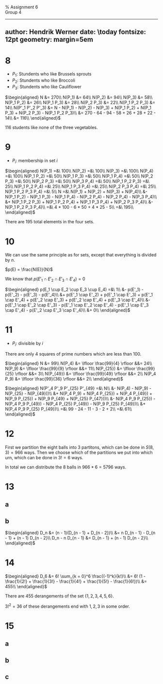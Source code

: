 % Assignment 6\
	Group 4

---
author: Hendrik Werner
date: \today
fontsize: 12pt
geometry: margin=5em
---

# 8
* $P_1$: Stundents who like Brussels sprouts
* $P_2$: Stundents who like Broccoli
* $P_3$: Stundents who like Cauliflower

$\begin{aligned}
	N &= 270\\
	N(P_1) &= 64\\
	N(P_2) &= 94\\
	N(P_3) &= 58\\
	N(P_1 P_2) &= 26\\
	N(P_1 P_3) &= 28\\
	N(P_2 P_3) &= 22\\
	N(P_1 P_2 P_3) &= 14\\
	N(P'_1 P'_2 P'_3) &= N - N(P_1) - N(P_2) - N(P_3) + N(P_1 P_2) + N(P_1 P_3) + N(P_2 P_3) - N(P_1 P_2 P_3)\\
	&= 270 - 64 - 94 - 58 + 26 + 28 + 22 - 14\\
	&= 116\\
\end{aligned}$

116 students like none of the three vegetables.

# 9
* $P_i$: membership in set $i$

$\begin{aligned}
	N(P_1) =&\ 100\\
	N(P_2) =&\ 100\\
	N(P_3) =&\ 100\\
	N(P_4) =&\ 100\\
	N(P_1 P_2) =&\ 50\\
	N(P_1 P_3) =&\ 50\\
	N(P_1 P_4) =&\ 50\\
	N(P_2 P_3) =&\ 50\\
	N(P_2 P_3) =&\ 50\\
	N(P_3 P_4) =&\ 50\\
	N(P_1 P_2 P_3) =&\ 25\\
	N(P_1 P_2 P_4) =&\ 25\\
	N(P_1 P_3 P_4) =&\ 25\\
	N(P_2 P_3 P_4) =&\ 25\\
	N(P_1 P_2 P_3 P_4) =&\ 5\\
	N =&\ N(P_1) + N(P_2) + N(P_3) + N(P_4)\\
	&- N(P_1 P_2) - N(P_1 P_3) - N(P_1 P_4) - N(P_2 P_4) - N(P_2 P_4) - N(P_3 P_4)\\
	&+ N(P_1 P_2 P_3) + N(P_1 P_2 P_4) + N(P_1 P_3 P_4) + N(P_2 P_3 P_4)\\
	&- N(P_1 P_2 P_3 P_4)\\
	=&\ 4 * 100 - 6 * 50 + 4 * 25 - 5\\
	=&\ 195\\
\end{aligned}$

There are 195 total elements in the four sets.

# 10
We can use the same principle as for sets, except that everything is divided by $n$.

$p(E) = \frac{N(E)}{N}$

We know that $p(E'_1 \cap E'_2 \cap E'_3 \cap E'_4) = 0$

$\begin{aligned}
	p(E_1 \cup E_2 \cup E_3 \cup E_4) =&\ 1\\
	&- p(E'_1) - p(E'_2) - p(E'_3) - p(E'_4)\\
	&+ p(E'_1 \cap E'_2) + p(E'_1 \cap E'_3) + p(E'_1 \cap E'_4) + p(E'_2 \cap E'_3) + p(E'_2 \cap E'_4) + p(E'_3 \cap E'_4)\\
	&- p(E'_1 \cap E'_2 \cap E'_3) - p(E'_1 \cap E'_2 \cap E'_4) - p(E'_1 \cap E'_3 \cap E'_4) - p(E'_2 \cap E'_3 \cap E'_4)\\
	&+ 0\\
\end{aligned}$

# 11
* $P_i$: divisible by $i$

There are only 4 squares of prime numbers which are less than 100.

$\begin{aligned}
	N &= 99\\
	N(P_4) &= \lfloor \frac{99}{4} \rfloor &&= 24\\
	N(P_9) &= \lfloor \frac{99}{9} \rfloor &&= 11\\
	N(P_{25}) &= \lfloor \frac{99}{25} \rfloor &&= 3\\
	N(P_{49}) &= \lfloor \frac{99}{49} \rfloor &&= 2\\
	N(P_4 P_9) &= \lfloor \frac{99}{36} \rfloor &&= 2\\
\end{aligned}$

$\begin{aligned}
	N(P'_4 P'_9 P'_{25} P'_{49} =&\ N\\
	&- N(P_4) - N(P_9) - N(P_{25} - N(P_{49}))\\
	&+ N(P_4 P_9) + N(P_4 P_{25}) + N(P_4 P_{49}) + N(P_9 P_{25}) + N(P_9 P_{49} + N(P_{25} P_{47}))\\
	&- N(P_4 P_9 P_{25}) - N(P_4 P_9 P_{49}) - N(P_4 P_{25} P_{49}) - N(P_9 P_{25} P_{49})\\
	&+ N(P_4 P_9 P_{25} P_{49})\\
	=&\ 99 - 24 - 11 - 3 - 2 + 2\\
	=&\ 61\\
\end{aligned}$

# 12
First we partition the eight balls into 3 partitons, which can be done in $S(8, 3) = 966$ ways. Then we choose which of the partitions we put into which urn, which can be done in $3! = 6$ ways.

In total we can distribute the 8 balls in $966 * 6 = 5796$ ways.

# 13
## a
## b
$\begin{aligned}
	D_n &= (n - 1)(D_{n - 1} + D_{n - 2})\\
	&= n D_{n - 1} - D_{n - 1} + (n - 1) D_{n - 2}\\
	D_n - n D_{n - 1} &= D_{n - 1} + (n - 1) D_{n - 2}\\
\end{aligned}$

# 14
$\begin{aligned}
	D_6 &= 6! \sum_{k = 0}^6 \frac{(-1)^k}{k!}\\
	&= 6! (1 - \frac{1}{2!} + \frac{1}{3!} - \frac{1}{4!} + \frac{1}{5!} - \frac{1}{6!})\\
	&= 455\\
\end{aligned}$

There are 455 derangements of the set $\{1, 2, 3, 4, 5, 6\}$.

$3!^2 = 36$ of these derangements end with $1, 2, 3$ in some order.

# 15
## a
## b
## c
